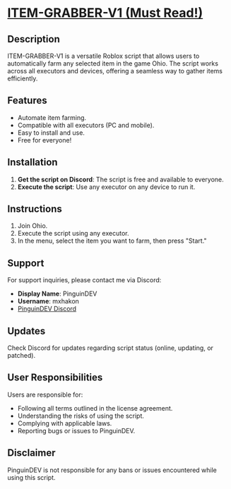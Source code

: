 # [ITEM-GRABBER-V1 (Must Read!)](https://github.com/PUSCRIPTS/ITEM-GRABBER/tree/main?tab=License-1-ov-file)

## Description
ITEM-GRABBER-V1 is a versatile Roblox script that allows users to automatically farm any selected item in the game Ohio. The script works across all executors and devices, offering a seamless way to gather items efficiently.

## Features
- Automate item farming.
- Compatible with all executors (PC and mobile).
- Easy to install and use.
- Free for everyone!

## Installation
1. **Get the script on Discord**: The script is free and available to everyone.
2. **Execute the script**: Use any executor on any device to run it.

## Instructions
1. Join Ohio.
2. Execute the script using any executor.
3. In the menu, select the item you want to farm, then press "Start."

## Support
For support inquiries, please contact me via Discord:
- **Display Name**: PinguinDEV
- **Username**: mxhakon
- [PinguinDEV Discord](https://www.discord.gg/pinguindev)

## Updates
Check Discord for updates regarding script status (online, updating, or patched).

## User Responsibilities
Users are responsible for:
- Following all terms outlined in the license agreement.
- Understanding the risks of using the script.
- Complying with applicable laws.
- Reporting bugs or issues to PinguinDEV.

## Disclaimer
PinguinDEV is not responsible for any bans or issues encountered while using this script.
